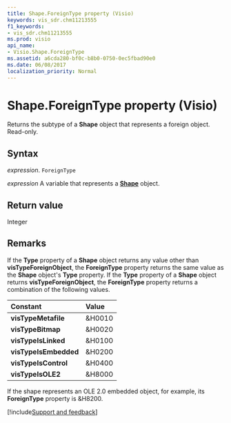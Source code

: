 ```yaml
---
title: Shape.ForeignType property (Visio)
keywords: vis_sdr.chm11213555
f1_keywords:
- vis_sdr.chm11213555
ms.prod: visio
api_name:
- Visio.Shape.ForeignType
ms.assetid: a6cda280-bf0c-b8b0-0750-0ec5fbad90e0
ms.date: 06/08/2017
localization_priority: Normal
---
```



# Shape.ForeignType property (Visio)

Returns the subtype of a  **Shape** object that represents a foreign object. Read-only.


## Syntax

_expression_. `ForeignType`

_expression_ A variable that represents a **[Shape](Visio.Shape.md)** object.


## Return value

Integer


## Remarks

If the  **Type** property of a **Shape** object returns any value other than **visTypeForeignObject**, the **ForeignType** property returns the same value as the **Shape** object's **Type** property. If the **Type** property of a **Shape** object returns **visTypeForeignObject**, the **ForeignType** property returns a combination of the following values.



|Constant|Value|
|:-----|:-----|
| **visTypeMetafile**|&H0010|
| **visTypeBitmap**|&H0020|
| **visTypeIsLinked**|&H0100|
| **visTypeIsEmbedded**|&H0200|
| **visTypeIsControl**|&H0400|
| **visTypeIsOLE2**|&H8000|

If the shape represents an OLE 2.0 embedded object, for example, its  **ForeignType** property is &H8200.

[!include[Support and feedback](~/includes/feedback-boilerplate.md)]